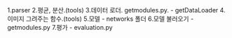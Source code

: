 1.parser
2.평균, 분산.(tools)
3.데이터 로더. getmodules.py. - getDataLoader 
4.이미지 그려주는 함수.(tools)
5.모델 - networks 폴더
6.모델 불러오기 - getmodules.py
7.평가 - evaluation.py